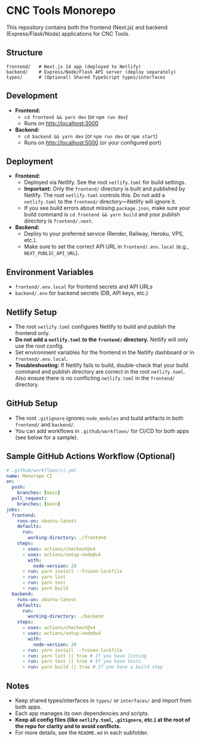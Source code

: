 # CNC Tools Monorepo

This repository contains both the frontend (Next.js) and backend (Express/Flask/Node) applications for CNC Tools.

## Structure

```
frontend/   # Next.js 14 app (deployed to Netlify)
backend/    # Express/Node/Flask API server (deploy separately)
types/      # (Optional) Shared TypeScript types/interfaces
```

## Development

- **Frontend:**
  - `cd frontend && yarn dev` (or `npm run dev`)
  - Runs on [http://localhost:3000](http://localhost:3000)
- **Backend:**
  - `cd backend && yarn dev` (or `npm run dev` or `npm start`)
  - Runs on [http://localhost:5000](http://localhost:5000) (or your configured port)

## Deployment

- **Frontend:**
  - Deployed via Netlify. See the root `netlify.toml` for build settings.
  - **Important:** Only the `frontend/` directory is built and published by Netlify. The root `netlify.toml` controls this. Do not add a `netlify.toml` to the `frontend/` directory—Netlify will ignore it.
  - If you see build errors about missing `package.json`, make sure your build command is `cd frontend && yarn build` and your publish directory is `frontend/.next`.
- **Backend:**
  - Deploy to your preferred service (Render, Railway, Heroku, VPS, etc.).
  - Make sure to set the correct API URL in `frontend/.env.local` (e.g., `NEXT_PUBLIC_API_URL`).

## Environment Variables

- `frontend/.env.local` for frontend secrets and API URLs
- `backend/.env` for backend secrets (DB, API keys, etc.)

## Netlify Setup

- The root `netlify.toml` configures Netlify to build and publish the frontend only.
- **Do not add a `netlify.toml` to the `frontend/` directory.** Netlify will only use the root config.
- Set environment variables for the frontend in the Netlify dashboard or in `frontend/.env.local`.
- **Troubleshooting:** If Netlify fails to build, double-check that your build command and publish directory are correct in the root `netlify.toml`. Also ensure there is no conflicting `netlify.toml` in the `frontend/` directory.

## GitHub Setup

- The root `.gitignore` ignores `node_modules` and build artifacts in both `frontend/` and `backend/`.
- You can add workflows in `.github/workflows/` for CI/CD for both apps (see below for a sample).

## Sample GitHub Actions Workflow (Optional)

```yaml
# .github/workflows/ci.yml
name: Monorepo CI
on:
  push:
    branches: [main]
  pull_request:
    branches: [main]
jobs:
  frontend:
    runs-on: ubuntu-latest
    defaults:
      run:
        working-directory: ./frontend
    steps:
      - uses: actions/checkout@v4
      - uses: actions/setup-node@v4
        with:
          node-version: 20
      - run: yarn install --frozen-lockfile
      - run: yarn lint
      - run: yarn test
      - run: yarn build
  backend:
    runs-on: ubuntu-latest
    defaults:
      run:
        working-directory: ./backend
    steps:
      - uses: actions/checkout@v4
      - uses: actions/setup-node@v4
        with:
          node-version: 20
      - run: yarn install --frozen-lockfile
      - run: yarn lint || true # If you have linting
      - run: yarn test || true # If you have tests
      - run: yarn build || true # If you have a build step
```

## Notes

- Keep shared types/interfaces in `types/` or `interfaces/` and import from both apps.
- Each app manages its own dependencies and scripts.
- **Keep all config files (like `netlify.toml`, `.gitignore`, etc.) at the root of the repo for clarity and to avoid conflicts.**
- For more details, see the `README.md` in each subfolder.
